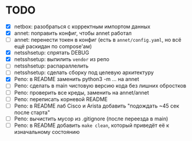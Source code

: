 # TODO

- [x] netbox: разобраться с корректным импортом данных
- [x] annet: поправить конфиг, чтобы annet работал
- [ ] annet: перенести токен в конфиг (есть в `annet/config.yaml`, но всё ещё раскидан по compose'ам)
- [x] netsshsetup: спрятать DEBUG
- [x] netsshsetup: выпилить `vendor` из репо
- [ ] netsshsetup: распараллелить
- [ ] netsshsetup: сделать сборку под целевую архитектуру
- [x] Репо: в README заменить python3 -m ... на annet
- [ ] Репо: сделать в main чистовую версию кода без лишних обростков
- [ ] Репо: проверить все креды, заменить на annet/annet
- [ ] Репо: переписать корневой README
- [ ] Репо: в README лаб Cisco и Arista добавить "подождать ~45 сек после старта"
- [ ] Репо: вычистить мусор из .gitignore (после переезда в main)
- [ ] Репо: в README добавить `make clean`, который приведёт её к изначальному состоянию
